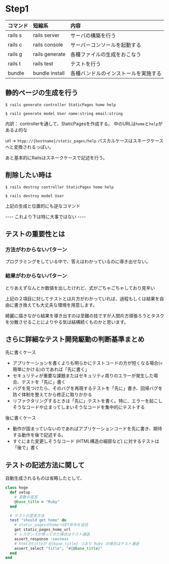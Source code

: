# Step1

| コマンド | 短縮系         | 内容                                 |
| :------- | :------------- | :----------------------------------- |
| rails s  | rails server   | サーバの構築を行う                   |
| rails c  | rails console  | サーバーコンソールを起動する         |
| rails g  | rails generate | 各種ファイルの生成をおこなう         |
| rails t  | rails test     | テストを行う                         |
| bundle   | bundle install | 各種バンドルのインストールを実施する |

## 静的ページの生成を行う

`$ rails generate controller StaticPages home help`

`$ rails generate model User name:string email:string`

内訳： controllerを通して、StaticPagesを作成する。 中のURLは`home`と`help`があるよ的な

url -> `htpp://{hostname}/static_pages/help` パスカルケースはスネークケースへと変換されるっぽい。

あと基本的にRailsはスネークケースで記述を行う。

## 削除したい時は

`$ rails destroy controller StaticPages home help`

`$ rails destroy model User`

上記の生成と位置的にも逆なコマンド

---- これより下は特に大事ではない ----

## テストの重要性とは

### 方法がわからないパターン

プログラミングをしている中で、答えはわかっているのに導き出せない。

### 結果がわからないパターン

とりあえずなんとか数値を出したけれど、式がごちゃごちゃしており見辛い

上記の２項目に対してテストとは片方がわかっていれば、過程もしくは結果を自由に書き換えても大丈夫な環境を用意します。

綺麗に描きながら結果を導き出すのは至難の技ですが人間片方頑張ろうとタスクを分散させることによりやる気は結構続くものかと思います。

## さらに詳細なテスト開発駆動の判断基準まとめ

先に書くケース

- アプリケーションを書くよりも明らかにテストコードの方が短くなる場合(=簡単にかける)のであれば「先に書く」
- セキュリティが重要な課題またはセキュリティ周りのエラーが発生した場合、テストを「先に」書く
- バグを見つけたら、そのバグを再現するテストを「先に」書き、回帰バグを防ぐ体制を整えてから修正に取りかかる
- リファクタリングするときは「先に」テストを書く。特に、エラーを起こしそうなコードや止まってしまいそうなコードを集中的にテストする

後に書くケース

- 動作が固まっていないのであればアプリケーションコードを先に書き、期待する動作を後で記述する。
- すぐにまた変更しそうなコード (HTML構造の細部など) に対するテストは「後で」書く

## テストの記述方法に関して

自動生成されるものは省略したとして、

```ruby
class hoge
  def setup
    # 変数の宣言
    @base_title = "Ruby"
  end

  # テストの宣言方法
  test "should get home" do
    # static_pagesのhomeへGET命令を送信
    get static_pages_home_url
    # レスポンスが帰ってきた場合はテスト通過
    assert_response :success
    # htmlのtitleが @{base_title} つまり Ruby の場合はテスト通過
    assert_select "title", "#{@base_title}"
  end
end
```